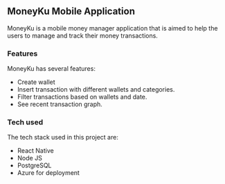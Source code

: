 ## MoneyKu Mobile Application

MoneyKu is a mobile money manager application that is aimed to help the users to manage and track their money transactions. 

### Features
MoneyKu has several features:
- Create wallet
- Insert transaction with different wallets and categories.
- Filter transactions based on wallets and date.
- See recent transaction graph.

### Tech used
The tech stack used in this project are:
- React Native
- Node JS
- PostgreSQL
- Azure for deployment


